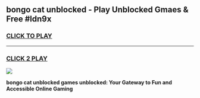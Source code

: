 
## bongo cat unblocked - Play Unblocked Gmaes & Free #ldn9x
<h3>
<a href="https://news.freeplayer.one?title=bongo_cat_unblocked&ref=24F">CLICK TO PLAY</a></h3>
<hr>

<h3>
<a href="https://news.freeplayer.one?title=bongo_cat_unblocked&ref=24F">CLICK 2 PLAY</a>
  
</h3>

<a href="https://news.freeplayer.one?title=bongo_cat_unblocked&ref=24F/"><img src="https://clearcache.store/games.png"></a>


**bongo cat unblocked games unblocked: Your Gateway to Fun and Accessible Online Gaming**
